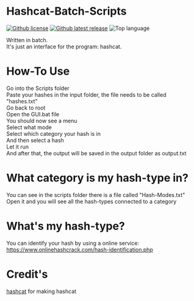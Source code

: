 # Hashcat-Batch-Scripts
[![Github license](https://img.shields.io/github/license/Audition-CSBlock/Hashcat-Batch-Scripts.svg?style=flat-square)](https://github.com/Audition-CSBlock/Hashcat-Batch-Scripts/blob/master/LICENSE)
[![Github latest release](https://img.shields.io/github/tag/Audition-CSBlock/Hashcat-Batch-Scripts.svg?style=flat-square)](https://github.com/Audition-CSBlock/Hashcat-Batch-Scripts/releases)
![Top language](https://img.shields.io/github/languages/top/Audition-CSBlock/Hashcat-Batch-Scripts.svg?style=flat-square)

Written in batch.  
It's just an interface for the program: hashcat.  
# How-To Use
Go into the Scripts folder  
Paste your hashes in the input folder, the file needs to be called "hashes.txt"  
Go back to root  
Open the GUI.bat file  
You should now see a menu  
Select what mode  
Select which category your hash is in  
And then select a hash  
Let it run  
And after that, the output will be saved in the output folder as output.txt  
# What category is my hash-type in?
You can see in the scripts folder there is a file called "Hash-Modes.txt"  
Open it and you will see all the hash-types connected to a category  
# What's my hash-type?
You can identify your hash by using a online service:
https://www.onlinehashcrack.com/hash-identification.php
# Credit's
[hashcat](https://github.com/hashcat) for making hashcat  
